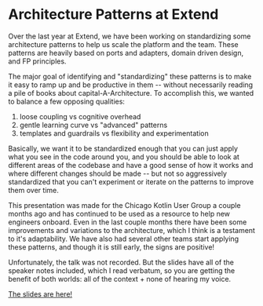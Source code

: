 # Architecture Patterns at Extend

Over the last year at Extend, we have been working on standardizing some architecture patterns to help us scale the platform and the team. These patterns are heavily based on ports and adapters, domain driven design, and FP principles.

The major goal of identifying and "standardizing" these patterns is to make it easy to ramp up and be productive in them -- without necessarily reading a pile of books about capital-A-Architecture. To accomplish this, we wanted to balance a few opposing qualities:

1. loose coupling vs cognitive overhead
2. gentle learning curve vs "advanced" patterns
3. templates and guardrails vs flexibility and experimentation

Basically, we want it to be standardized enough that you can just apply what you see in the code around you, and you should be able to look at different areas of the codebase and have a good sense of how it works and where different changes should be made -- but not so aggressively standardized that you can't experiment or iterate on the patterns to improve them over time.

This presentation was made for the Chicago Kotlin User Group a couple months ago and has continued to be used as a resource to help new engineers onboard. Even in the last couple months there have been some improvements and variations to the architecture, which I think is a testament to it's adaptability. We have also had several other teams start applying these patterns, and though it is still early, the signs are positive!

Unfortunately, the talk was not recorded. But the slides have all of the speaker notes included, which I read verbatum, so you are getting the benefit of both worlds: all of the context + none of hearing my voice.

[The slides are here!](https://docs.google.com/presentation/d/1WIF7rkpT-Bnf-gYxtzcoIiMc8CJs0qYfDabAsIlcxwc/edit?usp=sharing)
